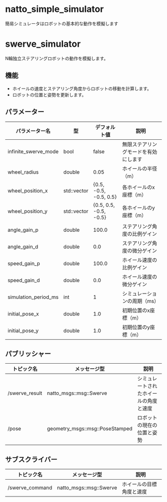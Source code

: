 # natto_simple_simulator
簡易シミュレータはロボットの基本的な動作を模擬します

# swerve_simulator
N輪独立ステアリングロボットの動作を模擬します。

## 機能
- ホイールの速度とステアリング角度からロボットの移動を計算します。
- ロボットの位置と姿勢を更新します。

## パラメーター
| パラメーター名 | 型 | デフォルト値 | 説明 |
| - | - | - | - |
| infinite_swerve_mode | bool | false | 無限ステアリングモードを有効にします |
| wheel_radius | double | 0.05 | ホイールの半径（m） |
| wheel_position_x | std::vector<double> | {0.5, -0.5, -0.5, 0.5} | 各ホイールのx座標（m） |
| wheel_position_y | std::vector<double> | {0.5, 0.5, -0.5, -0.5} | 各ホイールのy座標（m） |
| angle_gain_p | double | 100.0 | ステアリング角度の比例ゲイン |
| angle_gain_d | double | 0.0 | ステアリング角度の微分ゲイン |
| speed_gain_p | double | 100.0 | ホイール速度の比例ゲイン |
| speed_gain_d | double | 0.0 | ホイール速度の微分ゲイン |
| simulation_period_ms | int | 1 | シミュレーションの周期（ms） |
| initial_pose_x | double | 1.0 | 初期位置のx座標（m） |
| initial_pose_y | double | 1.0 | 初期位置のy座標（m） |

## パブリッシャー
| トピック名 | メッセージ型 | 説明 |
| - | - | - |
| /swerve_result | natto_msgs::msg::Swerve | シミュレートされたホイールの角度と速度 |
| /pose | geometry_msgs::msg::PoseStamped | ロボットの現在の位置と姿勢 |

## サブスクライバー
| トピック名 | メッセージ型 | 説明 |
| - | - | - |
| /swerve_command | natto_msgs::msg::Swerve | ホイールの目標角度と速度 |
